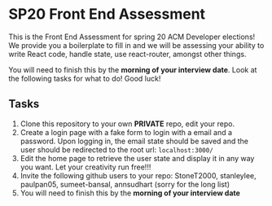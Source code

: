 # SP20 Front End Assessment

This is the Front End Assessment for spring 20 ACM Developer elections! We provide you a boilerplate to fill in and we will be assessing your ability to write React code, handle state, use react-router, amongst other things.

You will need to finish this by the **morning of your interview date**. Look at the following tasks for what to do! Good luck!

## Tasks
1. Clone this repository to your own **PRIVATE** repo, edit your repo.
2. Create a login page with a fake form to login with a email and a password. Upon logging in, the email state should be saved and the user should be redirected to the root url: `localhost:3000/`
3. Edit the home page to retrieve the user state and display it in any way you want. Let your creativity run free!!!
4. Invite the following github users to your repo: StoneT2000, stanleylee, paulpan05, sumeet-bansal, annsudhart (sorry for the long list)
5. You will need to finish this by the **morning of your interview date**
